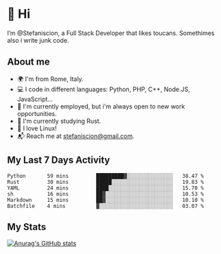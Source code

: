 # 👋 Hi

I’m @Stefaniscion, a Full Stack Developer that likes toucans.
Somethimes also i write junk code.

## About me

- 🌍 I'm from Rome, Italy.
- 💻 I code in different languages: Python, PHP, C++, Node.JS, JavaScript...
- 💼 I'm currently employed, but i'm always open to new work opportunities.
- 🌱 I'm currently studying Rust.
- 🐧 I love Linux!
- 📬 Reach me at stefaniscion@gmail.com.

## My Last 7 Days Activity
<!--START_SECTION:waka-->

```text
Python       59 mins         █████████▓░░░░░░░░░░░░░░░   38.47 %
Rust         30 mins         █████░░░░░░░░░░░░░░░░░░░░   19.83 %
YAML         24 mins         ████░░░░░░░░░░░░░░░░░░░░░   15.70 %
sh           16 mins         ██▓░░░░░░░░░░░░░░░░░░░░░░   10.53 %
Markdown     15 mins         ██▓░░░░░░░░░░░░░░░░░░░░░░   10.10 %
Batchfile    4 mins          ▓░░░░░░░░░░░░░░░░░░░░░░░░   03.07 %
```

<!--END_SECTION:waka-->

## My Stats
[![Anurag's GitHub stats](https://github-readme-stats.vercel.app/api?username=stefaniscion)](https://github.com/anuraghazra/github-readme-stats)
